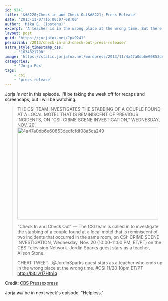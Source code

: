 ```yaml
---
id: 9241
title: '&#8220;Check in and Check Out&#8221; Press Release'
date: '2013-11-07T16:00:07-08:00'
author: 'Mika E. (Ipstenu)'
excerpt: 'A teacher is in the wrong place at the wrong time. But there''s no Sara Sidle in this episode.'
layout: post
guid: 'https://jorjafox.net/?p=9241'
permalink: /2013/check-in-and-check-out-press-release/
astra_style_timestamp_css:
    - '1634321790'
image: 'https://static.jorjafox.net/wordpress/2013/11/4a47a0db6e60853dedfcfdf08a5ca249.png'
categories:
    - 'Jorja Fox'
tags:
    - csi
    - 'press release'
---
```


Jorja <em>is not</em> in this episode. I'll be taking the week off for recaps and screencaps, but I will be watching.

<blockquote>THE CSI TEAM INVESTIGATES THE STABBING OF A COUPLE FOUND AT A LOCAL MOTEL THAT IS REMINISCENT OF PREVIOUS INCIDENTS, ON “CSI: CRIME SCENE INVESTIGATION,” WEDNESDAY, NOV. 20

<img src="//static.jorjafox.net/wordpress/2013/11/4a47a0db6e60853dedfcfdf08a5ca249.png" alt="4a47a0db6e60853dedfcfdf08a5ca249" width="450" height="292" class="aligncenter size-full wp-image-9242" />

"Check In and Check Out" — The CSI team is called in to investigate the stabbing of a couple found at a local motel that is reminiscent of two incidents that occurred in the same room, on CSI: CRIME SCENE INVESTIGATION, Wednesday, Nov. 20 (10:00-11:00 PM, ET/PT) on the CBS Television Network.  Jordin Sparks guest stars as a teacher, Alison Stone.

CHEAT TWEET:  .@JordinSparks guest stars as a teacher who ends up in the wrong place at the wrong time.  #CSI 11/20 10pm ET/PT http://bit.ly/17Htn1q</blockquote>

Credit: <a href="http://www.cbspressexpress.com/cbs-entertainment/releases/view?id=37249">CBS Pressexpress</a>

Jorja <em>will</em> be in next week's episode, "Helpless."